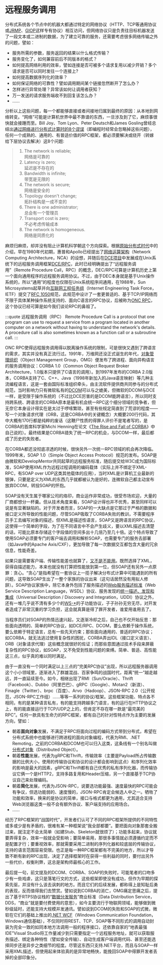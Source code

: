 # 远程服务调用

分布式系统各个节点中的机器大都通过特定的网络协议（HTTP、TCP等通用协议或[JRMP](https://zh.wikipedia.org/wiki/Java%E8%BF%9C%E7%A8%8B%E6%96%B9%E6%B3%95%E5%8D%8F%E8%AE%AE)、[GIOP](https://zh.wikipedia.org/wiki/%E9%80%9A%E7%94%A8%E5%AF%B9%E8%B1%A1%E8%AF%B7%E6%B1%82%E4%BB%A3%E7%90%86%E9%97%B4%E9%80%9A%E4%BF%A1%E5%8D%8F%E8%AE%AE)这样专有协议）相互访问，但网络协议只是负责往目标机器发送了一段文本或二进制的数据，为了建立可靠的服务，还需要考虑很多网络传输之外的问题，譬如：

- 服务所需的参数，服务返回的结果以什么格式传输？
- 服务变化了，如何兼容前后不同版本的格式？
- 如何提高网络利用的效率，譬如连接是否可被多个请求复用以减少开销？多个请求是否可以同时发往一个连接上?
- 如何提高数据序列化的效率？
- 如何保证网络的可靠性？譬如调用期间某个链接忽然断开了怎么办？
- 怎样进行异常处理？异常该如何让调用者获知？
- 万一发送的请求服务端收不到回复该怎么办？
- ……

分析以上这些问题，每一个都能够直接或者间接地归属到最终的原因：从本地到网络转变。“网络”可能是计算机世界中最不靠谱的东西，一旦涉及到了它，麻烦事很快就会接踵而至。Bill Joy、Tom Lyon、Peter Deutsch和James Gosling曾经总结出[通过网络进行分布式计算时的8个谬误](https://en.wikipedia.org/wiki/Fallacies_of_distributed_computing)（即编程时经常会忽略掉这些问题），任何一个成熟的、通用的、有普适价值的RPC框架，都必须要解决或绕开（转嫁给下层协议去解决）这8个问题:

> 1. The network is reliable;<br/>
>    网络是可靠的
> 2. Latency is zero;<br/>
>    延迟是不存在的
> 3. Bandwidth is infinite;<br/>
>    带宽是无限的
> 4. The network is secure;<br/>
>    网络是安全的
> 5. Topology doesn't change;<br/>
>    拓扑结构是一成不变的
> 6. There is one administrator;<br/>
>    总会有一个管理员
> 7. Transport cost is zero;<br/>
>    不必考虑传输成本
> 8. The network is homogeneous.<br/>
>    网络是同质化的

麻烦归麻烦，却并没有阻止计算机科学朝这个方向探索。根据[原始分布式时代](/architecture/architect-history/primitive-distribution)中的介绍，早在1980年代初期，惠普和Apollo已经提出了[网络运算架构](https://en.wikipedia.org/wiki/Network_Computing_System)（Network Computing Architecture，NCA）的设想，并随后在[DCE项目](https://en.wikipedia.org/wiki/Distributed_Computing_Environment)中发展成在Unix系统下的远程服务调用框架[DCE/RPC](https://zh.wikipedia.org/wiki/DCE/RPC)，此时已经明确提出了“远程服务调用”（Remote Procedure Call，RPC）的概念，DEC/RPC可算是计算机历史上第一个面向通用程序的远程服务调用协议。不过，由于DEC本身就是基于Unix操作系统的，所以“通用”的程度也仅限在Unix系统程序间通用，在1988年，Sun Microsystems起草并向[互联网工程任务组](https://en.wikipedia.org/wiki/Internet_Engineering_Task_Force)（Internet Engineering Task Force，IETF）提交了[RFC 1050](https://tools.ietf.org/html/rfc1050)规范，此规范中设计了一套更普适的、基于TCP/IP网络而不限于具体某种操作系统支持的、面向C语言的RPC协议，后被称为[ONC RPC](https://zh.wikipedia.org/wiki/%E9%96%8B%E6%94%BE%E7%B6%B2%E8%B7%AF%E9%81%8B%E7%AE%97%E9%81%A0%E7%AB%AF%E7%A8%8B%E5%BA%8F%E5%91%BC%E5%8F%AB)，这个协议已经可算是如今我们谈论RPC的鼻祖了。

:::quote 远程服务调用（RPC）
Remote Procedure Call is a protocol that one program can use to request a service from a program located in another computer on a network without having to understand the network's details. A procedure call is also sometimes known as a function call or a subroutine call.
:::

ONC RPC使得远程服务调用得以脱离操作系统的限制，可是很快又遇到了跨语言的需求，其实并没有真正流行过。1991年，万维网还没正式诞生的年代，[对象管理组织](https://zh.wikipedia.org/wiki/%E5%AF%B9%E8%B1%A1%E7%AE%A1%E7%90%86%E7%BB%84%E7%BB%87)（Object Management Group，OMG）便发布了跨进程、面向异构语言的服务调用协议：CORBA 1.0（Common Object Request Broker Architecture，1.0版本只提供了C语言的调用）。到1997年发布的CORBA 2.0版本，CORBA支持了C、C++、Java（1998年新加入的Java语言映射）等几种主流编程语言，这是一套由国际标准组织牵头，由主流软件提供商共同参与的分布式规范，当时影响力只有微软私有的[DCOM](https://zh.wikipedia.org/wiki/Distributed_COM)可以与之媲美，但微软的DCOM与DCE一样，是受限于操作系统的（不过比DCE厉害的是DCOM能跨语言），所以同时支持跨系统、跨语言的CORBA原本是最有机会统一RPC这个细分领域的竞争者，但无奈它本身设计得实在是太过于啰嗦繁琐，甚至有些规定简直到了荒谬的程度——写一个对象请求代理（ORB，这是CORBA中的关键概念）大概要200行代码，其中大概有170行都是纯粹的废话（这鞭尸性质的得罪人评价不是笔者写的，是CORBA的首席科学家Michi Henning在论文《[The Rise and Fall of CORBA](https://dl.acm.org/doi/pdf/10.1145/1142031.1142044)》中自己说的）。最终结果是CORBA错失了统一RPC的机会，与DCOM一样，最后都成了历史的失败者。

在CORBA都还没彻底凉透的时候，很快另外一次统一RPC领域的机会再次降临。1999年末，SOAP 1.0（Simple Object Access Protocol）规范的发布。SOAP是由微软和DevelopMentor共同起草的远程服务标准，随后提交给W3C成为国际标准，SOAP使用XML作为远程过程调用的编码载体（实际上并不绑定于XML-RPC，有SOAP over UDP这类其他载体的应用），当时XML是计算机工业最新的银弹，只要是定义为XML的东西几乎就都被认为是好的，连微软自己都主动宣布放弃DCOM，转投SOAP的怀抱。

SOAP没有天生属于哪家公司的烙印，商业运作非常成功，很受市场欢迎，大量的厂商都想分一杯羹。但从技术角度来看，SOAP设计得也并不优秀，甚至同样可以说是有显著缺陷的。对于开发者而言，SOAP的一大缺点是它那过于严格的数据和接口定义所导致的性能问题，尽管SOAP吸取了CORBA失败的教训，不需要程序员手工去编写对象的描述，但XML是描述性语言，SOAP又是跨语言的RPC协议，这使得一个简单的字段，为了在不同语言中不会产生歧义，要以XML描述去清楚的话，可能比原本存储这个字段值的空间多出十几倍乃至几十倍。这个特点导致了使用SOAP必须要专门的客户端去调用和解析SOAP，也需要专门的服务去部署（如Java中的Apache Axis/CXF），更加导致了每一次数据交互都包含大量的冗余信息，性能奇差。

如果只是需要客户端、传输性能差也就算了，[又不是不能用](https://www.zhihu.com/topic/20003839/hot)。既然选择了XML，获得自描述能力，本来也就没有打算把性能放到第一位，但SOAP还有另外一点原罪：贪心。“贪心”是指希望在一套协议上一揽子解决分布式计算中可能遇到的所有问题，这导致SOAP生出了一整个家族的协议出来（这句话居然没有用拟人修辞）。SOAP协议家族中，除它本身外包括了服务描述的[Web服务描述标准](https://zh.wikipedia.org/wiki/WSDL)（Web Service Description Language，WSDL）协议、服务发现的[统一描述、发现和集成](https://zh.wikipedia.org/wiki/UDDI)（Universal Description / Discovery and Integration，UDDI）协议之外，还有一堆几乎说不清有多少个的[WS-*](https://en.wikipedia.org/wiki/List_of_web_service_specifications)的子功能协议，子子孙孙无穷无尽，对开发者造成了非常沉重的学习负担，这会就真算是得了罪开发者，谁爱用谁用去了。

当程序员们对SOAP的热情迅速兴起，又逐渐冷却之后，自己也不仅开始反思：那些面向透明的、简单的RPC协议，如DCE/RPC、DCOM，要么依赖于操作系统，要么依赖于特定语言，总有一些先天约束；那些面向通用的、普适的RPC协议；如CORBA，就无法逃过使用复杂性的困扰，CORBA弄出IDL（接口定义语言）、ORB（对象请求代理）这些概念就很好的佐证；而那些意图通过技术手段来屏蔽复杂性的RPC协议，如SOAP，又不免受到性能问题的束缚。简单、普适、高性能这三点，似乎真的难以同时满足。

由于一直没有一个同时满足以上三点的“完美RPC协议”出现，所以远程服务器调用这个小小领域里，逐渐进入了群雄混战、百家争鸣的战国时代，距离“统一”越走越远，并一直延续至今。如今，相继出现了RMI（Sun/Oracle）、Thrift（Facebook）、Dubbo（阿里巴巴）、gRPC（Google）、Motan2（新浪）、Finagle（Twitter）、brpc（百度）、Arvo（Hadoop）、JSON-RPC 2.0（公开规范，JSON-RPC工作组）……等等一系列的协议/框架。这些框架功能、特点各不相同，有的是某种语言私有，有的能支持跨越多门语言，有的运行在HTTP协议之上，有的能直接运行于TCP/UDP之上的，但肯定不存在哪一款是“最完美的RPC”。任何一款具有生命力的RPC框架，都有自己的针对性特点作为主要的发展方向，譬如：

- 朝着**面向对象**发展，不满足于RPC将面向过程的编码方式带到分布式，希望在分布式系统中也能够进行跨进程的面向对象编程，代表为RMI、.NET Remoting，之前的CORBA和DCOM也可以归入这类，这条线有一个别名叫做[分布式对象](https://en.wikipedia.org/wiki/Distributed_object)（Distributed Object）。
- 朝着**性能**发展，代表为gRPC和Thrift，传输效率（主要是Payload所占传输数据的比例大小，使用的传输协议和协议的设计都会影响到这点）和序列化效率的影响是最大的因素，gRPC和Thrift都有自己优秀的私有序列化器，而传输协议它俩一个是HTTP2，支持多路复用和Header压缩，另一个直接基于TCP协议自己来处理编码。
- 朝着**简化**发展，代表为JSON-RPC，说要选功能最强、速度最快的RPC可能会有争议，但选功能弱的、速度慢的，JSON-RPC肯定会候选人中之一。牺牲了功能和效率，换来的是协议的简单，接口与格式都更为通用，尤其适合支持Web浏览器这类一般不会有额外协议、客户端支持的应用场合。
- ……

经历了RPC框架的“战国时代”，开发者们认可了不同的RPC框架所提供的不同特性或多或少是有矛盾的，很难有某一种框架说“我全部都要”。要把面向对象那套全搬过来，就注定不会太简单（如建Stub、Skeleton就很烦了）；功能多起来，协议就要弄得复杂，效率一般就会受影响；要简单易用，那很多事情就必须遵循约定而不是配置才行；要重视效率，那就需要采用二进制的序列化器和较底层的传输协议，支持的语言范围容易受限。也正是每一种RPC框架都有不完美的地方，所以才导致不断有新的RPC出现，决定了选择框架时在获得一些利益的同时，要付出另外一些代价，权衡利弊，这总是架构师最核心的工作。

最后提一句，前文提及的DCOM、CORBA、SOAP的失败时，可能笔者的口吻多少有一些戏虐，这只是落笔行文的方式，这些框架即使没有成功，但作为早期的探索先驱，并没有什么该去讽刺的地方。而且它们的后续发展，都称得上是知耻后勇的表现，反而值得我们去赞赏。譬如说到CORBA的消亡，OMG痛定思痛之后，提出了基于RTPS协议栈的“[数据分发服务](https://en.wikipedia.org/wiki/Data_Distribution_Service)”商业标准（Data Distribution Service，DDS，“商业”就是要付费使用的意思），如今主要流行于物联网领域，能够做到微秒级延时，还能支持大规模并发通讯。譬如说到DCOM的失败和SOAP的式微，微软在它们的基础上推出的[.NET WCF](https://en.wikipedia.org/wiki/Windows_Communication_Foundation)（Windows Communication Foundation，Windows通信基础），不仅同时将REST、TCP、SOAP等不同形式的调用自动封装为完全一致的如同本地方法调用一般的程序接口，还依靠自家的“地表最强IDE”Visual Studio将工作量减少到只需要指定一个远程服务地址，就可以获取服务描述、绑定各种特性（譬如安全传输）、自动生成客户端调用代码、甚至还能选择同步还是异步之类细节的程度。尽管这东西只支持.NET平台，而且与SOAP一样采用XML描述，但使用起来体验真的是异常地畅快，能挽回SOAP中得罪开发者丢掉的全部印象分。